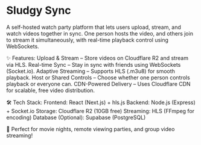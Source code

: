 # Sludgy Sync
A self-hosted watch party platform that lets users upload, stream, and watch videos together in sync. One person hosts the video, and others join to stream it simultaneously, with real-time playback control using WebSockets.

✨ Features:
Upload & Stream – Store videos on Cloudflare R2 and stream via HLS.
Real-time Sync – Stay in sync with friends using WebSockets (Socket.io).
Adaptive Streaming – Supports HLS (.m3u8) for smooth playback.
Host or Shared Controls – Choose whether one person controls playback or everyone can.
CDN-Powered Delivery – Uses Cloudflare CDN for scalable, free video distribution.

🛠 Tech Stack:
Frontend: React (Next.js) + hls.js
Backend: Node.js (Express) + Socket.io
Storage: Cloudflare R2 (10GB free)
Streaming: HLS (FFmpeg for encoding)
Database (Optional): Supabase (PostgreSQL)

🚀 Perfect for movie nights, remote viewing parties, and group video streaming!
